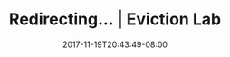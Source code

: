 ---
title: "Redirecting... | Eviction Lab"
date: 2017-11-19T20:43:49-08:00
type: index
redirectUrl: /why-eviction-matters/#video
---